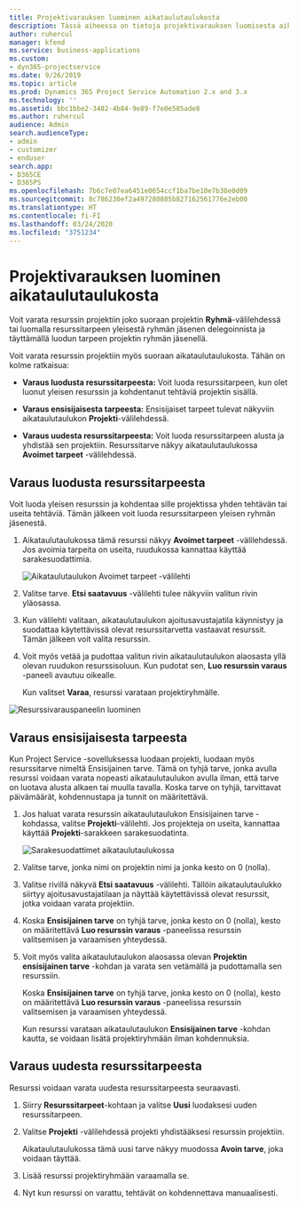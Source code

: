 ```yaml
---
title: Projektivarauksen luominen aikataulutaulukosta
description: Tässä aiheessa on tietoja projektivarauksen luomisesta aikataulutaulukosta.
author: ruhercul
manager: kfend
ms.service: business-applications
ms.custom:
- dyn365-projectservice
ms.date: 9/26/2019
ms.topic: article
ms.prod: Dynamics 365 Project Service Automation 2.x and 3.x
ms.technology: ''
ms.assetid: bbc1bbe2-3482-4b84-9e89-f7e0e585ade8
ms.author: ruhercul
audience: Admin
search.audienceType:
- admin
- customizer
- enduser
search.app:
- D365CE
- D365PS
ms.openlocfilehash: 7b6c7e07ea6451e0654ccf1ba7be10e7b38e0d09
ms.sourcegitcommit: 8c786230ef2a497280885b827162561776e2eb00
ms.translationtype: HT
ms.contentlocale: fi-FI
ms.lasthandoff: 03/24/2020
ms.locfileid: "3751234"
---
```

# <a name="create-a-project-booking-from-the-schedule-board"></a>Projektivarauksen luominen aikataulutaulukosta

Voit varata resurssin projektiin joko suoraan projektin **Ryhmä**-välilehdessä tai luomalla resurssitarpeen yleisestä ryhmän jäsenen delegoinnista ja täyttämällä luodun tarpeen projektin ryhmän jäsenellä.

Voit varata resurssin projektiin myös suoraan aikataulutaulukosta. Tähän on kolme ratkaisua:

- **Varaus luodusta resurssitarpeesta:** Voit luoda resurssitarpeen, kun olet luonut yleisen resurssin ja kohdentanut tehtäviä projektin sisällä.

- **Varaus ensisijaisesta tarpeesta:** Ensisijaiset tarpeet tulevat näkyviin aikataulutaulukon **Projekti**-välilehdessä. 

- **Varaus uudesta resurssitarpeesta:** Voit luoda resurssitarpeen alusta ja yhdistää sen projektiin. Resurssitarve näkyy aikataulutaulukossa **Avoimet tarpeet** -välilehdessä.

## <a name="book-from-a-generated-resource-requirement"></a>Varaus luodusta resurssitarpeesta

Voit luoda yleisen resurssin ja kohdentaa sille projektissa yhden tehtävän tai useita tehtäviä. Tämän jälkeen voit luoda resurssitarpeen yleisen ryhmän jäsenestä. 

1.  Aikataulutaulukossa tämä resurssi näkyy **Avoimet tarpeet** -välilehdessä. Jos avoimia tarpeita on useita, ruudukossa kannattaa käyttää sarakesuodattimia. 

    ![Aikataulutaulukon Avoimet tarpeet -välilehti](media/FAQ-Project-Booking-Schedule-Board-1.png "Varausten ja delegointien taulukon näyttökuva")

2. Valitse tarve. **Etsi saatavuus** -välilehti tulee näkyviin valitun rivin yläosassa.
 
3. Kun välilehti valitaan, aikataulutaulukon ajoitusavustajatila käynnistyy ja suodattaa käytettävissä olevat resurssitarvetta vastaavat resurssit. Tämän jälkeen voit valita resurssin.

4. Voit myös vetää ja pudottaa valitun rivin aikataulutaulukon alaosasta yllä olevan ruudukon resurssisoluun. Kun pudotat sen, **Luo resurssin varaus** -paneeli avautuu oikealle.

    Kun valitset **Varaa**, resurssi varataan projektiryhmälle.

![Resurssivarauspaneelin luominen](media/FAQ-Project-Booking-Schedule-Board-6.png "")
 

## <a name="book-from-the-primary-requirement"></a>Varaus ensisijaisesta tarpeesta

Kun Project Service -sovelluksessa luodaan projekti, luodaan myös resurssitarve nimeltä Ensisijainen tarve. Tämä on tyhjä tarve, jonka avulla resurssi voidaan varata nopeasti aikataulutaulukon avulla ilman, että tarve on luotava alusta alkaen tai muulla tavalla. Koska tarve on tyhjä, tarvittavat päivämäärät, kohdennustapa ja tunnit on määritettävä. 

1. Jos haluat varata resurssin aikataulutaulukon Ensisijainen tarve -kohdassa, valitse **Projekti**-välilehti. Jos projekteja on useita, kannattaa käyttää **Projekti**-sarakkeen sarakesuodatinta.

   ![Sarakesuodattimet aikataulutaulukossa](media/FAQ-Project-Booking-Schedule-Board-2.png "Varausten ja delegointien taulukon näyttökuva")

2. Valitse tarve, jonka nimi on projektin nimi ja jonka kesto on 0 (nolla).

3. Valitse rivillä näkyvä **Etsi saatavuus** -välilehti. Tällöin aikataulutaulukko siirtyy ajoitusavustajatilaan ja näyttää käytettävissä olevat resurssit, jotka voidaan varata projektiin.

4. Koska **Ensisijainen tarve** on tyhjä tarve, jonka kesto on 0 (nolla), kesto on määritettävä **Luo resurssin varaus** -paneelissa resurssin valitsemisen ja varaamisen yhteydessä.

5. Voit myös valita aikataulutaulukon alaosassa olevan **Projektin ensisijainen tarve** -kohdan ja varata sen vetämällä ja pudottamalla sen resurssiin.
 
    Koska **Ensisijainen tarve** on tyhjä tarve, jonka kesto on 0 (nolla), kesto on määritettävä **Luo resurssin varaus** -paneelissa resurssin valitsemisen ja varaamisen yhteydessä.
 
    Kun resurssi varataan aikataulutaulukon **Ensisijainen tarve** -kohdan kautta, se voidaan lisätä projektiryhmään ilman kohdennuksia.
 
## <a name="book-from-a-new-resource-requirement"></a>Varaus uudesta resurssitarpeesta
Resurssi voidaan varata uudesta resurssitarpeesta seuraavasti. 

1. Siirry **Resurssitarpeet**-kohtaan ja valitse **Uusi** luodaksesi uuden resurssitarpeen.

2. Valitse **Projekti** -välilehdessä projekti yhdistääksesi resurssin projektiin.
 
    Aikataulutaulukossa tämä uusi tarve näkyy muodossa **Avoin tarve**, joka voidaan täyttää.

3. Lisää resurssi projektiryhmään varaamalla se.

4. Nyt kun resurssi on varattu, tehtävät on kohdennettava manuaalisesti.


